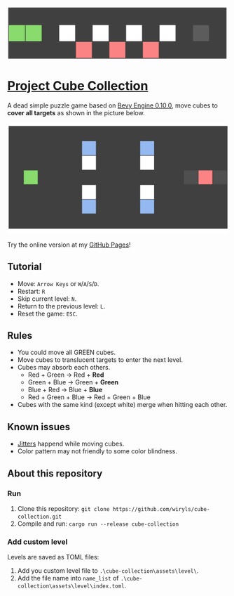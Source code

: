 ![sacrifice](./docs/images/level-preview-sacrifice.gif)

# [Project Cube Collection](https://wiryls.github.io/cube-collection/)

A dead simple puzzle game based on [Bevy Engine 0.10.0](https://github.com/bevyengine/bevy), move cubes to **cover all targets** as shown in the picture below.

![a-moth-to-flame](./docs/images/level-preview-a-moth-to-flame.gif)

Try the online version at my [GitHub Pages](https://wiryls.github.io/cube-collection/)!

## Tutorial

- Move: `Arrow Keys` or `W`/`A`/`S`/`D`.
- Restart: `R`
- Skip current level: `N`.
- Return to the previous level: `L`.
- Reset the game: `ESC`.

## Rules

- You could move all GREEN cubes.
- Move cubes to translucent targets to enter the next level.
- Cubes may absorb each others.
  - Red + Green -> Red + **Red**
  - Green + Blue -> Green + **Green**
  - Blue + Red -> Blue + **Blue**
  - Red + Green + Blue -> Red + Green + Blue
- Cubes with the same kind (except white) merge when hitting each other.

## Known issues

- [Jitters](https://github.com/bevyengine/bevy/issues/4669) happend while moving cubes.
- Color pattern may not friendly to some color blindness.

## About this repository

### Run

1. Clone this repository: `git clone https://github.com/wiryls/cube-collection.git`
2. Compile and run: `cargo run --release cube-collection`

### Add custom level

Levels are saved as TOML files:

1. Add you custom level file to `.\cube-collection\assets\level\`.
2. Add the file name into `name_list` of `.\cube-collection\assets\level\index.toml`.

